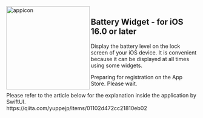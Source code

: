 <img width="220" alt="appicon" src="https://user-images.githubusercontent.com/20147818/191887929-5280b406-8a19-45de-82e9-636921af20c9.png" align="left"/>

<div>
<h2>Battery Widget - for iOS 16.0 or later</h2>
<p>Display the battery level on the lock screen of your iOS device. It is convenient because it can be displayed at all times using some widgets.</p>
<p>Preparing for registration on the App Store. Please wait.</p>
<p>Please refer to the article below for the explanation inside the application by SwiftUI.<br>
https://qiita.com/yuppejp/items/01102d472cc21810eb02
</p>

<br/><br/>
<div align="center">
